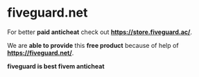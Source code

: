 # fiveguard.net
For better **paid anticheat** check out **https://store.fiveguard.ac/**.

We are **able to provide** this **free product** because of help of **https://fiveguard.net/**.

**fiveguard is best fivem anticheat**
